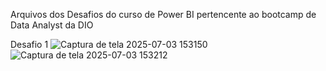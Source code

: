 Arquivos dos Desafios do curso de Power BI pertencente ao bootcamp de Data Analyst da DIO

Desafio 1
![Captura de tela 2025-07-03 153150](https://github.com/user-attachments/assets/256cda16-d9f4-49b6-8163-09d678e9daf4)
![Captura de tela 2025-07-03 153212](https://github.com/user-attachments/assets/a94493c6-39c2-4ba5-8db2-02b339f38c4d)
